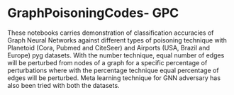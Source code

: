 # GraphPoisoningCodes- GPC

These notebooks carries demonstration of classification accuracies of Graph Neural Networks against different types of poisoning technique with Planetoid (Cora, Pubmed and CiteSeer) and Airports (USA, Brazil and Europe) pyg datasets. With the number technique, equal number of edges will be perturbed from nodes of a graph for a specific percentage of perturbations where with the percentage technique equal percentage of edges will be perturbed. Meta learning technique for GNN adversary has also been tried with both the datasets.

